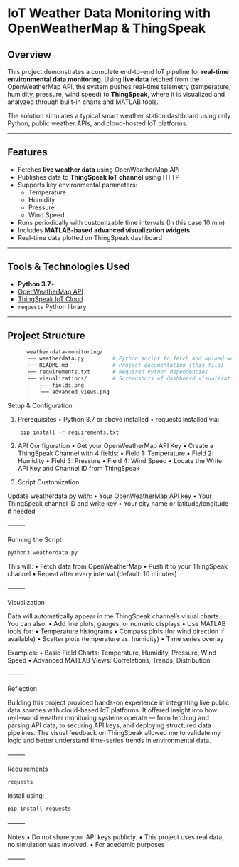 # IoT Weather Data Monitoring with OpenWeatherMap & ThingSpeak

## Overview
This project demonstrates a complete end-to-end IoT pipeline for **real-time environmental data monitoring**. Using **live data** fetched from the OpenWeatherMap API, the system pushes real-time telemetry (temperature, humidity, pressure, wind speed) to **ThingSpeak**, where it is visualized and analyzed through built-in charts and MATLAB tools.

The solution simulates a typical smart weather station dashboard using only Python, public weather APIs, and cloud-hosted IoT platforms.

---

## Features

- Fetches **live weather data** using OpenWeatherMap API
- Publishes data to **ThingSpeak IoT channel** using HTTP
- Supports key environmental parameters:
  - Temperature
  - Humidity
  - Pressure
  - Wind Speed
- Runs periodically with customizable time intervals (In this case 10 min)
- Includes **MATLAB-based advanced visualization widgets**
- Real-time data plotted on ThingSpeak dashboard

---

## Tools & Technologies Used

- **Python 3.7+**
- [OpenWeatherMap API](https://openweathermap.org/api)
- [ThingSpeak IoT Cloud](https://thingspeak.com/)
- `requests` Python library

---

## Project Structure

```bash
      weather-data-monitoring/
      ├── weatherdata.py         # Python script to fetch and upload weather data
      ├── README.md              # Project documentation (this file)
      ├── requirements.txt       # Required Python dependencies
      ├── visualizations/        # Screenshots of dashboard visualizations
      │   ├── fields.png
      │   └── advanced_views.png

```

Setup & Configuration
  
1. Prerequisites
  	•	Python 3.7 or above installed
  	•	requests installed via:    

```bash
	pip install -r requirements.txt
```

2. API Configuration
	•	Get your OpenWeatherMap API Key
	•	Create a ThingSpeak Channel with 4 fields:
	•	Field 1: Temperature
	•	Field 2: Humidity
	•	Field 3: Pressure
	•	Field 4: Wind Speed
	•	Locate the Write API Key and Channel ID from ThingSpeak

3. Script Customization

Update weatherdata.py with:
	•	Your OpenWeatherMap API key
	•	Your ThingSpeak channel ID and write key
	•	Your city name or latitude/longitude if needed

⸻

Running the Script

```bash 
python3 weatherdata.py
```

This will:
	•	Fetch data from OpenWeatherMap
	•	Push it to your ThingSpeak channel
	•	Repeat after every interval (default: 10 minutes)

⸻

Visualization

Data will automatically appear in the ThingSpeak channel’s visual charts. You can also:
	•	Add line plots, gauges, or numeric displays
	•	Use MATLAB tools for:
	•	Temperature histograms
	•	Compass plots (for wind direction if available)
	•	Scatter plots (temperature vs. humidity)
	•	Time series overlay

Examples:
	•	Basic Field Charts: Temperature, Humidity, Pressure, Wind Speed
	•	Advanced MATLAB Views: Correlations, Trends, Distribution

⸻

Reflection

Building this project provided hands-on experience in integrating live public data sources with cloud-based IoT platforms. It offered insight into how real-world weather monitoring systems operate — from fetching and parsing API data, to securing API keys, and deploying structured data pipelines. The visual feedback on ThingSpeak allowed me to validate my logic and better understand time-series trends in environmental data.

⸻

Requirements

```bash 
requests
```

Install using:

```bash 
pip install requests
```



⸻

Notes
	•	Do not share your API keys publicly.
	•	This project uses real data, no simulation was involved.
	•	For acedemic purposes

⸻
